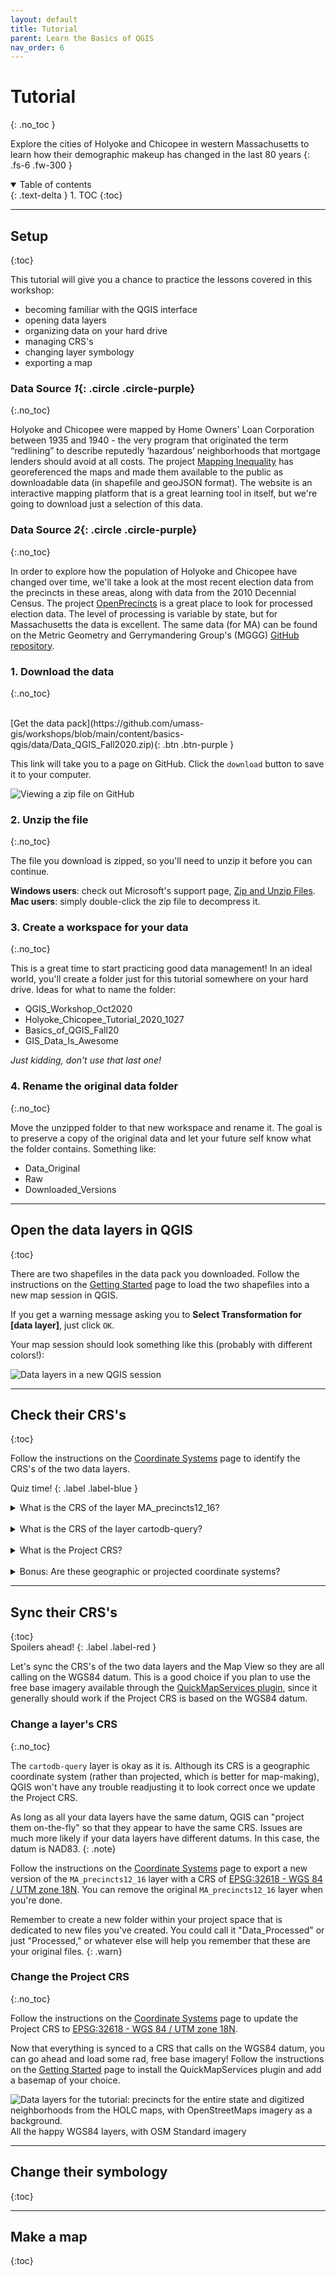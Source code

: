 ```yaml
---
layout: default
title: Tutorial
parent: Learn the Basics of QGIS
nav_order: 6
---
```


# Tutorial
{: .no_toc }

Explore the cities of Holyoke and Chicopee in western Massachusetts to learn how their demographic makeup has changed in the last 80 years
{: .fs-6 .fw-300 }

<details open markdown="block">
  <summary>
    Table of contents
  </summary>
  {: .text-delta }
1. TOC
{:toc}
</details>

---
## Setup
{:toc}

This tutorial will give you a chance to practice the lessons covered in this workshop:
* becoming familiar with the QGIS interface
* opening data layers
* organizing data on your hard drive
* managing CRS's
* changing layer symbology
* exporting a map

### Data Source *1*{: .circle .circle-purple}
{:.no_toc}

Holyoke and Chicopee were mapped by Home Owners' Loan Corporation between 1935 and 1940 - the very program that originated the term “redlining” to describe reputedly ‘hazardous’ neighborhoods that mortgage lenders should avoid at all costs. The project [Mapping Inequality](https://dsl.richmond.edu/panorama/redlining/) has georeferenced the maps and made them available to the public as downloadable data (in shapefile and geoJSON format). The website is an interactive mapping platform that is a great learning tool in itself, but we're going to download just a selection of this data.

### Data Source *2*{: .circle .circle-purple}
{:.no_toc}

In order to explore how the population of Holyoke and Chicopee have changed over time, we'll take a look at the most recent election data from the precincts in these areas, along with data from the 2010 Decennial Census. The project [OpenPrecincts](https://openprecincts.org/ma/) is a great place to look for processed election data. The level of processing is variable by state, but for Massachusetts the data is excellent. The same data (for MA) can be found on the Metric Geometry and Gerrymandering Group's (MGGG) [GitHub repository](https://github.com/mggg-states/MA-shapefiles).

### 1. Download the data
{:.no_toc}

<br>
[Get the data pack](https://github.com/umass-gis/workshops/blob/main/content/basics-qgis/data/Data_QGIS_Fall2020.zip){: .btn .btn-purple }

This link will take you to a page on GitHub. Click the `download` button to save it to your computer.

![Viewing a zip file on GitHub](media/download_anno.png "Downloading a zip file from GitHub")

### 2. Unzip the file
{:.no_toc}

The file you download is zipped, so you'll need to unzip it before you can continue. 

**Windows users**: check out Microsoft's support page, [Zip and Unzip Files](https://support.microsoft.com/en-us/windows/zip-and-unzip-files-8d28fa72-f2f9-712f-67df-f80cf89fd4e5).<br>
**Mac users**: simply double-click the zip file to decompress it.

### 3. Create a workspace for your data
{:.no_toc}

This is a great time to start practicing good data management! In an ideal world, you'll create a folder just for this tutorial somewhere on your hard drive. Ideas for what to name the folder:
* QGIS_Workshop_Oct2020
* Holyoke_Chicopee_Tutorial_2020_1027
* Basics_of_QGIS_Fall20
* GIS_Data_Is_Awesome

*Just kidding, don't use that last one!*

### 4. Rename the original data folder
{:.no_toc}

Move the unzipped folder to that new workspace and rename it. The goal is to preserve a copy of the original data and let your future self know what the folder contains. Something like:
* Data_Original
* Raw
* Downloaded_Versions

---
## Open the data layers in QGIS
{:toc}

There are two shapefiles in the data pack you downloaded. Follow the instructions on the [Getting Started](https://umass-gis.github.io/workshops/content/basics-qgis/getting-started.html#open-a-layer) page to load the two shapefiles into a new map session in QGIS.

If you get a warning message asking you to **Select Transformation for [data layer]**, just click `OK`. 

Your map session should look something like this (probably with different colors!):

![Data layers in a new QGIS session](media/tutorial_1.png "Data layers in a new QGIS session")

---
## Check their CRS's
{:toc}

Follow the instructions on the [Coordinate Systems](https://umass-gis.github.io/workshops/content/basics-qgis/coordinate-systems.html#identify-a-layers-crs) page to identify the CRS's of the two data layers. 

Quiz time!
{: .label .label-blue }

<details>
<summary>What is the CRS of the layer MA_precincts12_16?</summary>
<br>
It's EPSG:4269 - NAD83.
</details>
<br>

<details>
<summary>What is the CRS of the layer cartodb-query?</summary>
<br>
It's EPSG:4326 - WGS84.
</details>
<br>

<details>
<summary>What is the Project CRS?</summary>
<br>
This should match the CRS of whichever layer you added first.
</details>
<br>

<details>
<summary>Bonus: Are these geographic or projected coordinate systems?</summary>
<br>
Both CRS's are geographic coordinate systems! Giveaways: the CRS unit is degrees, and in the Status Bar the coordinates are +/- values between 0 and 180.
</details>

---
## Sync their CRS's
{:toc}
<br>
Spoilers ahead!
{: .label .label-red }

Let's sync the CRS's of the two data layers and the Map View so they are all calling on the WGS84 datum. This is a good choice if you plan to use the free base imagery available through the [QuickMapServices plugin](https://umass-gis.github.io/workshops/content/basics-qgis/coordinate-systems.html#change-the-project-crs), since it generally should work if the Project CRS is based on the WGS84 datum.

### Change a layer's CRS
{:.no_toc}

The `cartodb-query` layer is okay as it is. Although its CRS is a geographic coordinate system (rather than projected, which is better for map-making), QGIS won't have any trouble readjusting it to look correct once we update the Project CRS.

As long as all your data layers have the same datum, QGIS can "project them on-the-fly" so that they appear to have the same CRS. Issues are much more likely if your data layers have different datums. In this case, the datum is NAD83.
{: .note}

Follow the instructions on the [Coordinate Systems](https://umass-gis.github.io/workshops/content/basics-qgis/coordinate-systems.html#change-a-layers-crs) page to export a new version of the `MA_precincts12_16` layer with a CRS of [EPSG:32618 - WGS 84 / UTM zone 18N](https://epsg.io/32618). You can remove the original `MA_precincts12_16` layer when you're done.

Remember to create a new folder within your project space that is dedicated to new files you've created. You could call it "Data_Processed" or just "Processed," or whatever else will help you remember that these are your original files.
{: .warn}

### Change the Project CRS
{:.no_toc}

Follow the instructions on the [Coordinate Systems](https://umass-gis.github.io/workshops/content/basics-qgis/coordinate-systems.html#change-the-project-crs) page to update the Project CRS to [EPSG:32618 - WGS 84 / UTM zone 18N](https://epsg.io/32618).

Now that everything is synced to a CRS that calls on the WGS84 datum, you can go ahead and load some rad, free base imagery! Follow the instructions on the [Getting Started](https://umass-gis.github.io/workshops/content/basics-qgis/getting-started.html#install-helpful-plugins) page to install the QuickMapServices plugin and add a basemap of your choice.

<img src='https://github.com/umass-gis/workshops/blob/main/content/basics-qgis/media/tutorial_2.png' alt='Data layers for the tutorial: precincts for the entire state and digitized neighborhoods from the HOLC maps, with OpenStreetMaps imagery as a background.'>
<figcaption>All the happy WGS84 layers, with OSM Standard imagery</figcaption>

---
## Change their symbology
{:toc}

---
## Make a map
{:toc}

